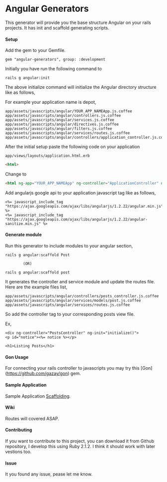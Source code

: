 # Angular Generators

This generator will provide you the base structure Angular on your
rails projects. It has init and scaffold generating scripts.

#### Setup

Add the gem to your Gemfile.

`gem "angular-generators", group: :development`

Initially you have run the following command to

`rails g angular:init`

The above initialize command will initialize the Angular directory
structure like as follows,

For example your application name is depot,

```
app/assets/javascripts/angular/YOUR_APP_NAMEApp.js.coffee
app/assets/javascripts/angular/controllers.js.coffee
app/assets/javascripts/angular/services.js.coffee
app/assets/javascripts/angular/directives.js.coffee
app/assets/javascripts/angular/filters.js.coffee
app/assets/javascripts/angular/services/routes.js.coffee
app/assets/javascripts/angular/controllers/application_controller.js.coffee
```

After the initial setup paste the following code on your application

`app/views/layouts/application.html.erb`

``` html
<html>
```
Change to

``` html
<html ng-app="YOUR_APP_NAMEApp" ng-controller="ApplicationController" ng-init="initialize()">
```

Add angularjs google api to your application javascript tag like as
follows,

``` erb
<%= javascript_include_tag "https://ajax.googleapis.com/ajax/libs/angularjs/1.2.22/angular.min.js" %>
<%= javascript_include_tag "https://ajax.googleapis.com/ajax/libs/angularjs/1.2.22/angular-sanitize.min.js" %>
```

#### Generate module

Run this generator to include modules to your angular section,

```
rails g angular:scaffold Post

        (OR)

rails g angular:scaffold post

```
It generates the controller and service module and update the routes
file. Here are the example files list,

```
app/assets/javascripts/angular/controllers/posts_controller.js.coffee
app/assets/javascripts/angular/services/models/post.js.coffee
app/assets/javascripts/angular/services/routes.js.coffee
```

So add the controller tag to your corresponding posts view file.

Ex,

``` erb
<div ng-controller="PostsController" ng-init="initialize()">
<p id="notice"><%= notice %></p>

<h1>Listing Posts</h1>
```

#### Gon Usage

For connecting your rails controller to javascripts you may try this
[Gon] (https://github.com/gazay/gon) gem. 


#### Sample Application

Sample Application [Scaffolding](https://github.com/demonchand/scaffolding).


#### Wiki

Routes will covered ASAP.

#### Contributing

If you want to contribute to this project, you can download it from
Github repository, I develop this using Ruby 2.1.2. I think it should
work with later vestions too.

#### Issue

It you found any issue, pease let me know.



